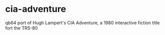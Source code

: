 # cia-adventure
qb64 port of Hugh Lampert's CIA Adventure, a 1980 interactive fiction title fort the TRS-80
